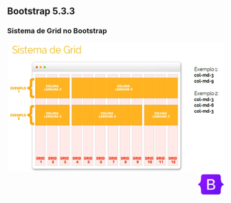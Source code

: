 ## Bootstrap 5.3.3 


### Sistema de Grid no Bootstrap

<img align="left" height="300" src="./image.png" alt="Imagem do sistema de grid no bootstrap, ilustrando como funciona">

<img align="right" height="60" src="https://raw.githubusercontent.com/devicons/devicon/master/icons/bootstrap/bootstrap-original.svg">
